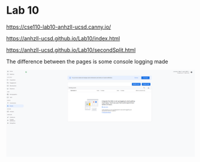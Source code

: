 # Lab 10
https://cse110-lab10-anhzll-ucsd.canny.io/


https://anhzll-ucsd.github.io/Lab10/index.html


https://anhzll-ucsd.github.io/Lab10/secondSplit.html


The difference between the pages is some console logging made

![](couldn't.png)
